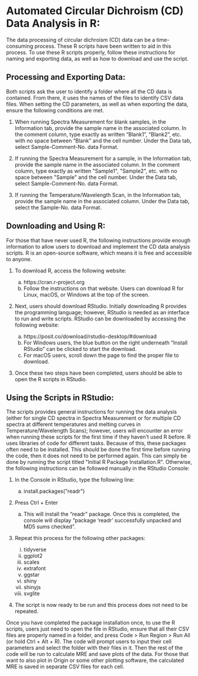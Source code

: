 # Automated Circular Dichroism (CD) Data Analysis in R:

The data processing of circular dichroism (CD) data can be a time-consuming process. These R scripts have been written to aid in this process. To use these R scripts properly, follow these instructions for naming and exporting data, as well as how to download and use the script.

## Processing and Exporting Data:

Both scripts ask the user to identify a folder where all the CD data is contained. From there, it uses the names of the files to identify CSV data files. When setting the CD parameters, as well as when exporting the data, ensure the following conditions are met.

1. When running Spectra Measurement for blank samples, in the Information tab, provide the sample name in the associated column. In the comment column, type exactly as written “Blank1”, “Blank2”, etc. with no space between “Blank” and the cell number. Under the Data tab, select Sample-Comment-No. data Format.
   
2. If running the Spectra Measurement for a sample, in the Information tab, provide the sample name in the associated column. In the comment column, type exactly as written "Sample1", "Sample2", etc. with no space between "Sample" and the cell number. Under the Data tab, select Sample-Comment-No. data Format.
   
3. If running the Temperature/Wavelength Scan, in the Information tab, provide the sample name in the associated column. Under the Data tab, select the Sample-No. data Format.

## Downloading and Using R:

For those that have never used R, the following instructions provide enough information to allow users to download and implement the CD data analysis scripts. R is an open-source software, which means it is free and accessible to anyone.

1. To download R, access the following website:
      <ol type="a">
      <li>https://cran.r-project.org</li>
      <li>Follow the instructions on that website. Users can download R for Linux, macOS, or Windows at the top of the screen.</li>
      </ol>

2. Next, users should download RStudio. Initially downloading R provides the programming language; however, RStudio is needed as an interface to run and write scripts. RStudio can be downloaded by accessing the following website:

      <ol type="a">
      <li>https://posit.co/download/rstudio-desktop/#download</li>
      <li>For Windows users, the blue button on the right underneath “Install RStudio” can be clicked to start the download.</li>
      <li>For macOS users, scroll down the page to find the proper file to download.</li>
      </ol>

3. Once these two steps have been completed, users should be able to open the R scripts in RStudio.

## Using the Scripts in RStudio:

The scripts provides general instructions for running the data analysis (either for single CD spectra in Spectra Measurement or for multiple CD spectra at different temperatures and melting curves in Temperature/Wavelength Scans); however, users will encounter an error when running these scripts for the first time if they haven’t used R before. R uses libraries of code for different tasks. Because of this, these packages often need to be installed. This should be done the first time before running the code, then it does not need to be performed again. This can simply be done by running the script titled "Initial R Package Installation.R". Otherwise, the following instructions can be followed manually in the RStudio Console:

1.	In the Console in RStudio, type the following line:

      <ol type="a">
  	   <li>install.packages("readr")</li>
      </ol>
        
3.	Press Ctrl + Enter

      <ol type="a">
      <li>This will install the “readr” package. Once this is completed, the console will display “package ‘readr’ successfully unpacked and MD5 sums checked”.</li>
      </ol>
        
3.	Repeat this process for the following other packages:

      <ol type="i">
      <li>tidyverse</li>
      <li>ggplot2</li>
      <li>scales</li>
      <li>extrafont</li>
      <li>ggstar</li>
      <li>shiny</li>
      <li>shinyjs</li>
      <li>svglite</li>
      </ol>


4.	The script is now ready to be run and this process does not need to be repeated.

Once you have completed the package installation once, to use the R scripts, users just need to open the file in RStudio, ensure that all their CSV files are properly named in a folder, and press Code > Run Region > Run All (or hold Ctrl + Alt + R). The code will prompt users to input their cell parameters and select the folder with their files in it. Then the rest of the code will be run to calculate MRE and save plots of the data. For those that want to also plot in Origin or some other plotting software, the calculated MRE is saved in separate CSV files for each cell.
